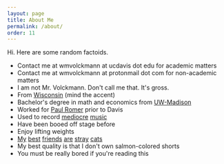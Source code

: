 ```yaml
---
layout: page
title: About Me
permalink: /about/
order: 11
---
```


Hi. Here are some random factoids.

* Contact me at wmvolckmann at ucdavis dot edu for academic matters
* Contact me at wmvolckmann at protonmail dot com for non-academic matters
* I am not Mr. Volckmann. Don't call me that. It's gross.
* From [Wisconsin](wisconsin.jpg) (mind the accent)
* Bachelor's degree in math and economics from [UW-Madison](uwmadison.jpg)
* Worked for [Paul Romer](https://en.wikipedia.org/wiki/Paul_Romer) prior to Davis
* Used to record [mediocre](https://youtu.be/a8SugaNcU98) [music](https://youtu.be/ZQbgzGuZRXg)
* Have been booed off stage before
* Enjoy lifting weights
* [My](https://youtu.be/vPQK9yEjJ8E) [best](https://youtu.be/ryGWz79q0TM)
  [friends](https://youtu.be/NmfF18jSU_c) [are](https://youtu.be/vqGo6AzBPvk)
  [stray](https://youtu.be/D8_4oXLJmC4) [cats](https://youtu.be/sO0uWgMzu6E)  
* My best quality is that I don't own salmon-colored shorts
* You must be really bored if you're reading this
